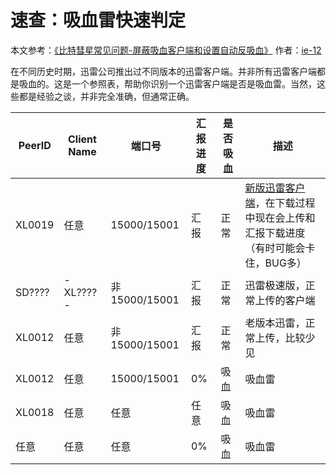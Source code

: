 # 速查：吸血雷快速判定

本文参考：[《比特彗星常见问题-屏蔽吸血客户端和设置自动反吸血》](https://www.bilibili.com/read/cv26104181/) 作者：[ie-12](https://space.bilibili.com/390936347)

在不同历史时期，迅雷公司推出过不同版本的迅雷客户端。并非所有迅雷客户端都是吸血的。这是一个参照表，帮助你识别一个迅雷客户端是否是吸血雷。当然，这些都是经验之谈，并非完全准确，但通常正确。

| PeerID | Client Name | 端口号 | 汇报进度 | 是否吸血 | 描述 |
| --- | --- | ---- | ----- | --- | ---- |
| XL0019 | 任意 | 15000/15001 | 汇报 | 正常 | [新版迅雷客户端](https://www.cometbbs.com/t/%E8%BF%85%E9%9B%B7%E6%9C%89%E6%96%B0%E7%9A%84%E5%AE%A2%E6%88%B7%E7%AB%AFid-%E2%80%9Cxl0019%E2%80%9D%E4%BA%86/92154)，在下载过程中现在会上传和汇报下载进度（有时可能会卡住，BUG多） |
| SD???? | -XL????- | 非 15000/15001  | 汇报 | 正常 | 迅雷极速版，正常上传的客户端 |
| XL0012 | 任意 | 非 15000/15001 | 汇报 | 正常 | 老版本迅雷，正常上传，比较少见 |
| XL0012 | 任意 | 15000/15001 | 0% | 吸血 | 吸血雷 |
| XL0018 | 任意 | 任意 | 任意 | 吸血 | 吸血雷 |
| 任意 | 任意 | 任意 | 0% | 吸血 | 吸血雷 |
